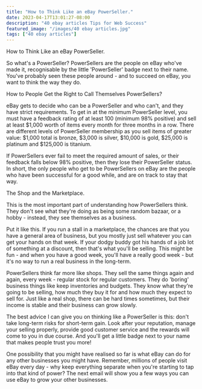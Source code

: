 ```yaml
---
title: "How to Think Like an eBay PowerSeller."
date: 2023-04-17T13:01:27-08:00
description: "40 ebay articles Tips for Web Success"
featured_image: "/images/40 ebay articles.jpg"
tags: ["40 ebay articles"]
---
```


How to Think Like an eBay PowerSeller.

So what's a PowerSeller? PowerSellers are the people on eBay who've made it, recognisable by the little 'PowerSeller' badge next to their name. You've probably seen these people around - and to succeed on eBay, you want to think the way they do.

How to People Get the Right to Call Themselves PowerSellers?

eBay gets to decide who can be a PowerSeller and who can't, and they have strict requirements. To get in at the minimum PowerSeller level, you must have a feedback rating of at least 100 (minimum 98% positive) and sell at least $1,000 worth of items every month for three months in a row. There are different levels of PowerSeller membership as you sell items of greater value: $1,000 total is bronze, $3,000 is silver, $10,000 is gold, $25,000 is platinum and $125,000 is titanium.

If PowerSellers ever fail to meet the required amount of sales, or their feedback falls below 98% positive, then they lose their PowerSeller status. In short, the only people who get to be PowerSellers on eBay are the people who have been successful for a good while, and are on track to stay that way.

The Shop and the Marketplace.

This is the most important part of understanding how PowerSellers think. They don't see what they're doing as being some random bazaar, or a hobby - instead, they see themselves as a business.

Put it like this. If you run a stall in a marketplace, the chances are that you have a general area of business, but you mostly just sell whatever you can get your hands on that week. If your dodgy buddy got his hands of a job lot of something at a discount, then that's what you'll be selling. This might be fun - and when you have a good week, you'll have a really good week - but it's no way to run a real business in the long-term.

PowerSellers think far more like shops. They sell the same things again and again, every week - regular stock for regular customers. They do 'boring' business things like keep inventories and budgets. They know what they're going to be selling, how much they buy it for and how much they expect to sell for. Just like a real shop, there can be hard times sometimes, but their income is stable and their business can grow slowly.

The best advice I can give you on thinking like a PowerSeller is this: don't take long-term risks for short-term gain. Look after your reputation, manage your selling properly, provide good customer service and the rewards will come to you in due course. And you'll get a little badge next to your name that makes people trust you more!

One possibility that you might have realised so far is what eBay can do for any other businesses you might have. Remember, millions of people visit eBay every day - why keep everything separate when you're starting to tap into that kind of power? The next email will show you a few ways you can use eBay to grow your other businesses. 


